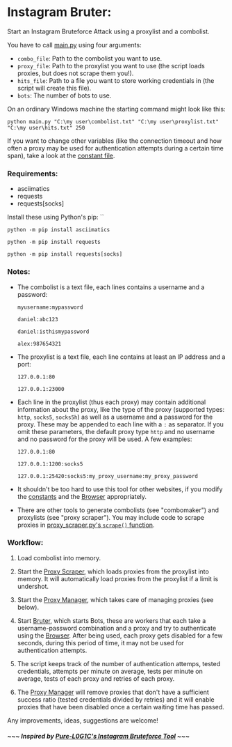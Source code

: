 # Instagram Bruter:

Start an Instagram Bruteforce Attack using a proxylist and a combolist.

You have to call [main.py](https://github.com/Castorps/Instagram-Bruter/blob/master/main.py) using four arguments:
  - `combo_file`: Path to the combolist you want to use.
  - `proxy_file`: Path to the proxylist you want to use (the script loads proxies, but does not scrape them you!).
  - `hits_file`: Path to a file you want to store working credentials in (the script will create this file).
  - `bots`: The number of bots to use.
  
On an ordinary Windows machine the starting command might look like this:

`python main.py "C:\my user\combolist.txt" "C:\my user\proxylist.txt" "C:\my user\hits.txt" 250`

 
If you want to change other variables (like the connection timeout and how often a proxy may be used for authentication attempts during a certain time span), take a look at the [constant file](https://github.com/Castorps/Instagram-Bruter/blob/master/module/const.py).


### Requirements:
  - asciimatics
  - requests
  - requests[socks]
 
 Install these using Python's pip:
  ``
 
  `python -m pip install asciimatics`

  `python -m pip install requests`
   
  `python -m pip install requests[socks]`
 

### Notes:
  - The combolist is a text file, each lines contains a username and a password: 
  
    `myusername:mypassword`

    `daniel:abc123`

    `daniel:isthismypassword`

    `alex:987654321`
  
  
  - The proxylist is a text file, each line contains at least an IP address and a port:
  
    `127.0.0.1:80`

    `127.0.0.1:23000`
  
  
  - Each line in the proxylist (thus each proxy) may contain additional information about the proxy, like the type of the proxy (supported types: `http`, `socks5`, `socks5h`) as well as a username and a password for the proxy. These may be appended to each line with a `:` as separator. If you omit these parameters, the default proxy type `http` and no username and no password for the proxy will be used. A few examples:
  
    `127.0.0.1:80`
  
    `127.0.0.1:1200:socks5`
  
    `127.0.0.1:25420:socks5:my_proxy_username:my_proxy_password`
    
  
  - It shouldn't be too hard to use this tool for other websites, if you modify the [constants](https://github.com/Castorps/Instagram-Bruter/blob/master/module/const.py) and the [Browser](https://github.com/Castorps/Instagram-Bruter/blob/master/module/browser.py) appropriately.
  
  - There are other tools to generate combolists (see "combomaker") and proxylists (see "proxy scraper"). You may include code to scrape proxies in [proxy_scraper.py's `scrape()` function](https://github.com/Castorps/Instagram-Bruter/blob/d07c8c047bcbe12345f0236f700a96983d5e010f/module/proxy_scraper.py#L9).


### Workflow:
  1. Load combolist into memory.
  
  2. Start the [Proxy Scraper](https://github.com/Castorps/Instagram-Bruter/blob/master/module/proxy_scraper.py), which loads proxies from the proxylist into memory. It will automatically load proxies from the proxylist if a limit is undershot.
  
  2. Start the [Proxy Manager](https://github.com/Castorps/Instagram-Bruter/blob/master/module/proxy_manager.py), which takes care of managing proxies (see below). 
  
  3. Start [Bruter](https://github.com/Castorps/Instagram-Bruter/blob/master/module/bruter.py), which starts Bots, these are workers that each take a username-password combination and a proxy and try to authenticate using the [Browser](https://github.com/Castorps/Instagram-Bruter/blob/master/module/browser.py). After being used, each proxy gets disabled for a few seconds, during this period of time, it may not be used for authentication attempts.
  
  4. The script keeps track of the number of authentication attemps, tested credentials, attempts per minute on average, tests per minute on average, tests of each proxy and retries of each proxy.
  
  5. The [Proxy Manager](https://github.com/Castorps/Instagram-Bruter/blob/master/module/proxy_manager.py) will remove proxies that don't have a sufficient success ratio (tested credentials divided by retries) and it will enable proxies that have been disabled once a certain waiting time has passed.
  
Any improvements, ideas, suggestions are welcome!


##### ~~~ Inspired by [Pure-L0G1C's Instagram Bruteforce Tool](https://github.com/Pure-L0G1C/Instagram) ~~~

